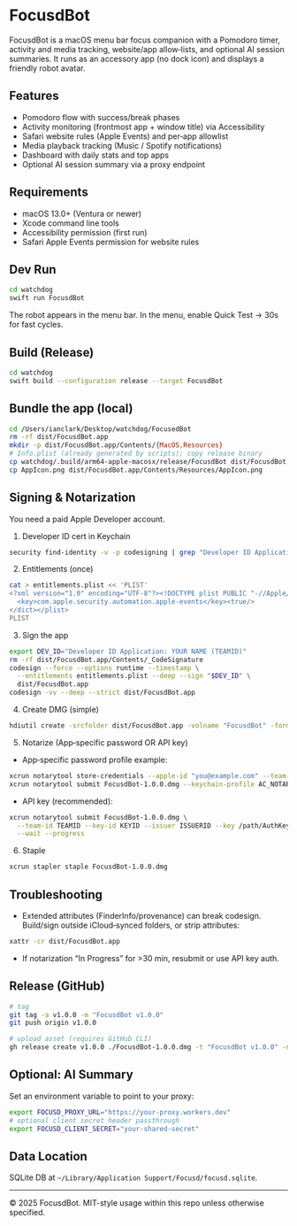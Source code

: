 # FocusdBot

FocusdBot is a macOS menu bar focus companion with a Pomodoro timer, activity and media tracking, website/app allow‑lists, and optional AI session summaries. It runs as an accessory app (no dock icon) and displays a friendly robot avatar.

## Features
- Pomodoro flow with success/break phases
- Activity monitoring (frontmost app + window title) via Accessibility
- Safari website rules (Apple Events) and per‑app allowlist
- Media playback tracking (Music / Spotify notifications)
- Dashboard with daily stats and top apps
- Optional AI session summary via a proxy endpoint

## Requirements
- macOS 13.0+ (Ventura or newer)
- Xcode command line tools
- Accessibility permission (first run)
- Safari Apple Events permission for website rules

## Dev Run
```bash
cd watchdog
swift run FocusdBot
```
The robot appears in the menu bar. In the menu, enable Quick Test → 30s for fast cycles.

## Build (Release)
```bash
cd watchdog
swift build --configuration release --target FocusdBot
```

## Bundle the app (local)
```bash
cd /Users/ianclark/Desktop/watchdog/FocusedBot
rm -rf dist/FocusdBot.app
mkdir -p dist/FocusdBot.app/Contents/{MacOS,Resources}
# Info.plist (already generated by scripts); copy release binary
cp watchdog/.build/arm64-apple-macosx/release/FocusdBot dist/FocusdBot.app/Contents/MacOS/FocusdBot
cp AppIcon.png dist/FocusdBot.app/Contents/Resources/AppIcon.png
```

## Signing & Notarization
You need a paid Apple Developer account.

1) Developer ID cert in Keychain
```bash
security find-identity -v -p codesigning | grep "Developer ID Application"
```

2) Entitlements (once)
```bash
cat > entitlements.plist << 'PLIST'
<?xml version="1.0" encoding="UTF-8"?><!DOCTYPE plist PUBLIC "-//Apple//DTD PLIST 1.0//EN" "http://www.apple.com/DTDs/PropertyList-1.0.dtd"><plist version="1.0"><dict>
  <key>com.apple.security.automation.apple-events</key><true/>
</dict></plist>
PLIST
```

3) Sign the app
```bash
export DEV_ID="Developer ID Application: YOUR NAME (TEAMID)"
rm -rf dist/FocusdBot.app/Contents/_CodeSignature
codesign --force --options runtime --timestamp \
  --entitlements entitlements.plist --deep --sign "$DEV_ID" \
  dist/FocusdBot.app
codesign -vv --deep --strict dist/FocusdBot.app
```

4) Create DMG (simple)
```bash
hdiutil create -srcfolder dist/FocusdBot.app -volname "FocusdBot" -format UDZO FocusdBot-1.0.0.dmg
```

5) Notarize (App‑specific password OR API key)
- App‑specific password profile example:
```bash
xcrun notarytool store-credentials --apple-id "you@example.com" --team-id TEAMID --password "APP_SPECIFIC_PASSWORD" AC_NOTARY
xcrun notarytool submit FocusdBot-1.0.0.dmg --keychain-profile AC_NOTARY --wait --progress
```
- API key (recommended):
```bash
xcrun notarytool submit FocusdBot-1.0.0.dmg \
  --team-id TEAMID --key-id KEYID --issuer ISSUERID --key /path/AuthKey_KEYID.p8 \
  --wait --progress
```

6) Staple
```bash
xcrun stapler staple FocusdBot-1.0.0.dmg
```

## Troubleshooting
- Extended attributes (FinderInfo/provenance) can break codesign. Build/sign outside iCloud‑synced folders, or strip attributes:
```bash
xattr -cr dist/FocusdBot.app
```
- If notarization “In Progress” for >30 min, resubmit or use API key auth.

## Release (GitHub)
```bash
# tag
git tag -a v1.0.0 -m "FocusdBot v1.0.0"
git push origin v1.0.0

# upload asset (requires GitHub CLI)
gh release create v1.0.0 ./FocusdBot-1.0.0.dmg -t "FocusdBot v1.0.0" -n "Signed + notarized. macOS 13+."
```

## Optional: AI Summary
Set an environment variable to point to your proxy:
```bash
export FOCUSD_PROXY_URL="https://your-proxy.workers.dev"
# optional client secret header passthrough
export FOCUSD_CLIENT_SECRET="your-shared-secret"
```

## Data Location
SQLite DB at `~/Library/Application Support/Focusd/focusd.sqlite`.

---
© 2025 FocusdBot. MIT-style usage within this repo unless otherwise specified.
